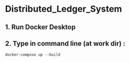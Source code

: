 # Distributed_Ledger_System

## 1. Run Docker Desktop

## 2. Type in command line (at work dir) :
```
docker-compose up --build
```
